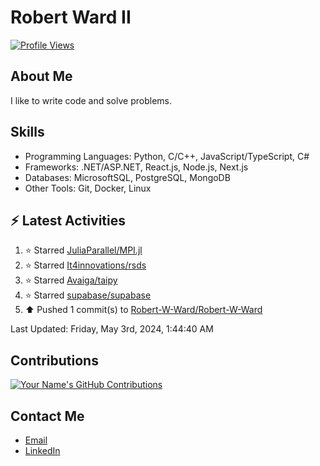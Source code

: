 
# Robert Ward II

[![Profile Views](https://komarev.com/ghpvc/?username=Robert-W-Ward)](https://github.com/Robert-W-Ward)

## About Me
I like to write code and solve problems.

## Skills
- Programming Languages: Python, C/C++, JavaScript/TypeScript, C#
- Frameworks: .NET/ASP.NET, React.js, Node.js, Next.js
- Databases: MicrosoftSQL, PostgreSQL, MongoDB
- Other Tools: Git, Docker, Linux

## :zap: Latest Activities
<!--RECENT_ACTIVITY:start-->
1. ⭐ Starred [JuliaParallel/MPI.jl](https://github.com/JuliaParallel/MPI.jl)
2. ⭐ Starred [It4innovations/rsds](https://github.com/It4innovations/rsds)
3. ⭐ Starred [Avaiga/taipy](https://github.com/Avaiga/taipy)
4. ⭐ Starred [supabase/supabase](https://github.com/supabase/supabase)
5. ⬆️ Pushed 1 commit(s) to [Robert-W-Ward/Robert-W-Ward](https://github.com/Robert-W-Ward/Robert-W-Ward)
<!--RECENT_ACTIVITY:end-->

<!--RECENT_ACTIVITY:last_update-->
Last Updated: Friday, May 3rd, 2024, 1:44:40 AM
<!--RECENT_ACTIVITY:last_update_end-->

<!--END_SECTIN:activity-->
## Contributions
[![Your Name's GitHub Contributions](https://github-readme-streak-stats.herokuapp.com/?user=Robert-W-Ward&theme=radical)](https://github.com/your-username)

## Contact Me
- [Email](mailto:robertwesleyward2019@gmail.com)
- [LinkedIn](https://linkedin.com/in/https://www.linkedin.com/in/robert-ward-ii/)
